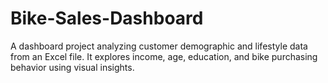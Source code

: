 # Bike-Sales-Dashboard
A dashboard project analyzing customer demographic and lifestyle data from an Excel file. It explores income, age, education, and bike purchasing behavior using visual insights.

